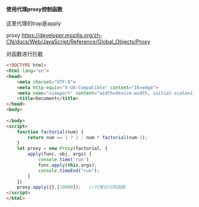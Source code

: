 #### 使用代理proxy控制函数

这里代理的trap是apply

proxy https://developer.mozilla.org/zh-CN/docs/Web/JavaScript/Reference/Global_Objects/Proxy

对函数进行拦截

```html
<!DOCTYPE html>
<html lang="en">
<head>
    <meta charset="UTF-8">
    <meta http-equiv="X-UA-Compatible" content="IE=edge">
    <meta name="viewport" content="width=device-width, initial-scale=1.0">
    <title>Document</title>
</head>
<body>
    
</body>
<script>
    function factorial(num) {
        return num == 1 ? 1 : num * factorial(num-1);
    }
    let proxy = new Proxy(factorial, {
        apply(func, obj, args) {
            console.time('run')
            func.apply(this,args);
            console.timeEnd("run");
        }
    })
    proxy.apply({},[10000]);   //代理访问原函数
</script>
</html>
```

